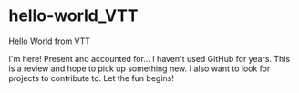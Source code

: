 # hello-world_VTT
Hello World from VTT

I'm here!  Present and accounted for...
I haven't used GitHub for years.  This is a review and hope to pick up something new. I also want to look for projects to contribute to.  Let the fun begins!
